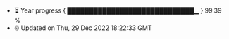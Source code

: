 - ⏳ Year progress { █████████████████████████████▁ } 99.39 %
- ⏰ Updated on Thu, 29 Dec 2022 18:22:33 GMT

